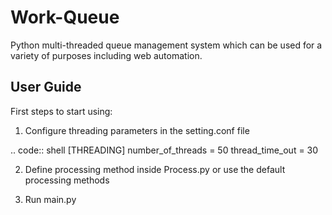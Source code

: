 # Work-Queue
Python multi-threaded queue management system which can be used for a variety of purposes including web automation.

User Guide
-----------

First steps to start using:

1. Configure threading parameters in the setting.conf file
   
.. code:: shell
   [THREADING]
   number_of_threads = 50
   thread_time_out = 30

2. Define processing method inside Process.py or use the default processing methods

3. Run main.py